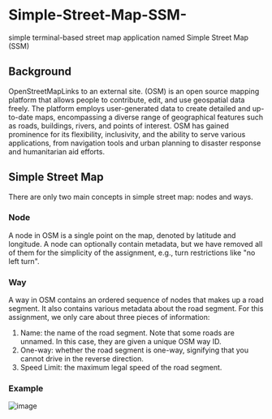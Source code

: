 # Simple-Street-Map-SSM-
simple terminal-based street map application named Simple Street Map (SSM)

## Background
OpenStreetMapLinks to an external site. (OSM) is an open source mapping platform that allows people to contribute, edit, and use geospatial data freely. The platform employs user-generated data to create detailed and up-to-date maps, encompassing a diverse range of geographical features such as roads, buildings, rivers, and points of interest. OSM has gained prominence for its flexibility, inclusivity, and the ability to serve various applications, from navigation tools and urban planning to disaster response and humanitarian aid efforts.

## Simple Street Map
There are only two main concepts in simple street map: nodes and ways.

### Node
A node in OSM is a single point on the map, denoted by latitude and longitude. A node can optionally contain metadata, but we have removed all of them for the simplicity of the assignment, e.g., turn restrictions like "no left turn".

### Way
A way in OSM contains an ordered sequence of nodes that makes up a road segment. It also contains various metadata about the road segment. For this assignment, we only care about three pieces of information: 

1. Name: the name of the road segment. Note that some roads are unnamed. In this case, they are given a unique OSM way ID.
2. One-way: whether the road segment is one-way, signifying that you cannot drive in the reverse direction.
3. Speed Limit: the maximum legal speed of the road segment.

### Example
![image](https://github.com/Cbwww666/Simple-Street-Map-SSM/assets/67548133/e335c0f5-a0e6-452d-8463-590e46a2c87c)

